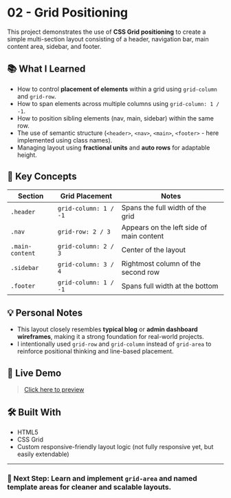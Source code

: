 # 02 - Grid Positioning

This project demonstrates the use of **CSS Grid positioning** to create a simple multi-section layout consisting of a header, navigation bar, main content area, sidebar, and footer.

## 📚 What I Learned

- How to control **placement of elements** within a grid using `grid-column` and `grid-row`.
- How to span elements across multiple columns using `grid-column: 1 / -1`.
- How to position sibling elements (nav, main, sidebar) within the same row.
- The use of semantic structure (`<header>`, `<nav>`, `<main>`, `<footer>` - here implemented using class names).
- Managing layout using **fractional units** and **auto rows** for adaptable height.

## 🧠 Key Concepts

| Section        | Grid Placement        | Notes                                      |
|----------------|------------------------|---------------------------------------------|
| `.header`      | `grid-column: 1 / -1`  | Spans the full width of the grid           |
| `.nav`         | `grid-row: 2 / 3`      | Appears on the left side of main content   |
| `.main-content`| `grid-column: 2 / 3`   | Center of the layout                       |
| `.sidebar`     | `grid-column: 3 / 4`   | Rightmost column of the second row         |
| `.footer`      | `grid-column: 1 / -1`  | Spans full width at the bottom             |

## 💡 Personal Notes

- This layout closely resembles **typical blog** or **admin dashboard wireframes**, making it a strong foundation for real-world projects.
- I intentionally used `grid-row` and `grid-column` instead of `grid-area` to reinforce positional thinking and line-based placement.

## 🔗 Live Demo

> [Click here to preview](https://cholidmawardi.github.io/frontend-learning-journey/03-grid/02-grid-positioning/)

## 🛠️ Built With

- HTML5
- CSS Grid
- Custom responsive-friendly layout logic (not fully responsive yet, but easily extendable)

---

### 🚀 Next Step: Learn and implement `grid-area` and named template areas for cleaner and scalable layouts.